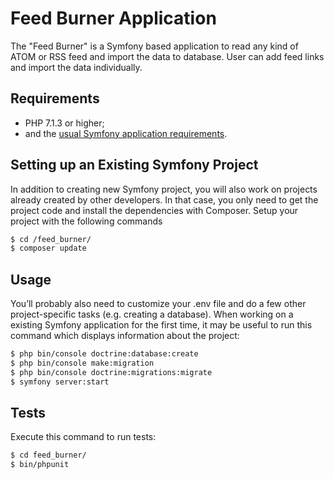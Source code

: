 Feed Burner Application
========================

The "Feed Burner" is a Symfony based application to read any kind of ATOM or RSS feed and import the data to database. User can add feed links and import the data individually.

Requirements
------------

  * PHP 7.1.3 or higher;
  * and the [usual Symfony application requirements][1].

Setting up an Existing Symfony Project
------------

In addition to creating new Symfony project, you will also work on projects already created by other developers. In that case, you only need to get the project code and install the dependencies with Composer. Setup your project with the following commands

```bash
$ cd /feed_burner/
$ composer update
```


Usage
-----


You’ll probably also need to customize your .env file and do a few other project-specific tasks (e.g. creating a database). When working on a existing Symfony application for the first time, it may be useful to run this command which displays information about the project:


```bash
$ php bin/console doctrine:database:create
$ php bin/console make:migration
$ php bin/console doctrine:migrations:migrate
$ symfony server:start
```
Tests
-----

Execute this command to run tests:

```bash
$ cd feed_burner/
$ bin/phpunit
```

[1]: https://symfony.com/doc/current/reference/requirements.html
